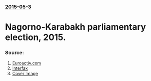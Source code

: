 ### [2015-05-3](/news/2015/05/3/index.md)

# Nagorno-Karabakh parliamentary election, 2015.




### Source:

1. [Euroactiv.com](http://www.euractiv.com/sections/europes-east/west-and-azerbaijan-denounce-nagorno-karabakh-elections-314288)
2. [Interfax](http://www.interfax.ru/world/439763)
2. [Cover Image](http://www.interfax.ru/aspimg/439763.png)
